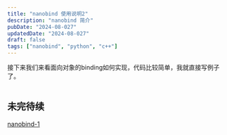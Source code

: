 ```yaml
---
title: "nanobind 使用说明2"
description: "nanobind 简介"
pubDate: "2024-08-027"
updatedDate: "2024-08-027"
draft: false
tags: ["nanobind", "python", "c++"]
---
```


接下来我们来看面向对象的binding如何实现，代码比较简单，我就直接写例子了。
```cpp title="cpp/cuckoo.cpp"
```
## 未完待续
[nanobind-1](/posts/nanobind/nanobind-1/)